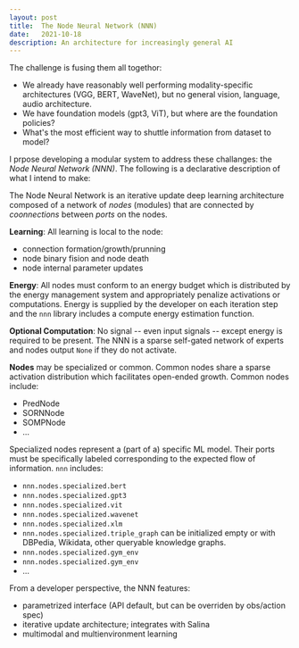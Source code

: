 ```yaml
---
layout: post
title:  The Node Neural Network (NNN)
date:   2021-10-18
description: An architecture for increasingly general AI
---
```


The challenge is fusing them all togethor: 
- We already have reasonably well performing modality-specific architectures (VGG, BERT, WaveNet), but no general vision, language, audio architecture.
- We have foundation models (gpt3, ViT), but where are the foundation policies?
- What's the most efficient way to shuttle information from dataset to model?

I prpose developing a modular system to address these challanges: the *Node Neural Network (NNN)*. The following is a declarative description of what I intend to make:

The Node Neural Network is an iterative update deep learning architecture composed of a network of *nodes* (modules) that are connected by *coonnections* between *ports* on the nodes. 

**Learning**: All learning is local to the node:
- connection formation/growth/prunning
- node binary fision and node death
- node internal parameter updates

**Energy**: All nodes must conform to an energy budget which is distributed by the energy management system and appropriately penalize activations or computations. Energy is supplied by the developer on each iteration step and the `nnn` library includes a compute energy estimation function.

**Optional Computation**: No signal -- even input signals -- except energy is required to be present. The NNN is a sparse self-gated network of experts and nodes output `None` if they do not activate.

**Nodes** may be specialized or common. Common nodes share a sparse activation distribution which facilitates open-ended growth. Common nodes include:
- PredNode
- SORNNode
- SOMPNode
- ...

Specialized nodes represent a (part of a) specific ML model. Their ports must be specifically labeled corresponding to the expected flow of information. `nnn` includes:
- `nnn.nodes.specialized.bert`
- `nnn.nodes.specialized.gpt3`
- `nnn.nodes.specialized.vit`
- `nnn.nodes.specialized.wavenet`
- `nnn.nodes.specialized.xlm`
- `nnn.nodes.specialized.triple_graph` can be initialized empty or with DBPedia, Wikidata, other queryable knowledge graphs.
- `nnn.nodes.specialized.gym_env`
- `nnn.nodes.specialized.gym_env`
- ...

From a developer perspective, the NNN features:
- parametrized interface (API default, but can be overriden by obs/action spec)
- iterative update architecture; integrates with Salina
- multimodal and multienvironment learning


